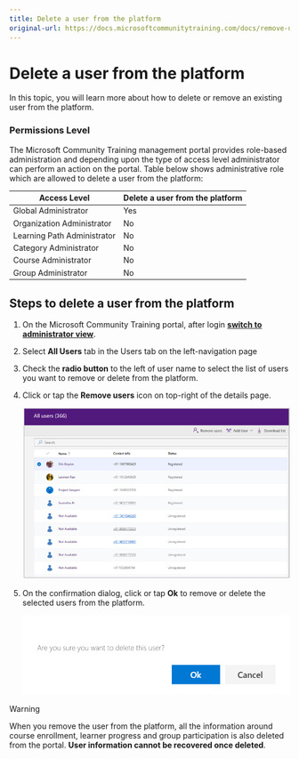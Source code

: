 ```yaml
---
title: Delete a user from the platform
original-url: https://docs.microsoftcommunitytraining.com/docs/remove-user-from-the-portal
---
```


# Delete a user from the platform

In this topic, you will learn more about how to delete or remove an existing user from the platform.

### Permissions Level

The Microsoft Community Training management portal provides role-based administration and depending upon the type of access level administrator can perform an action on the portal. Table below shows administrative role which are allowed to delete a user from the platform:

| Access Level    | Delete a user from the platform |
| --- | --- |
| Global Administrator | Yes |
| Organization Administrator | No |
| Learning Path Administrator | No |
| Category Administrator | No |
| Course Administrator | No |
| Group Administrator | No |

## Steps to delete a user from the platform

1. On the Microsoft Community Training portal, after login [**switch to administrator view**](../../get-started/4_step-by-step-configuration-guide#step-2-switch-to-administrator-view-of-the-portal).

2. Select **All Users** tab in the Users tab on the left-navigation page

3. Check the **radio button** to the left of user name to select the list of users you want to remove or delete from the platform.

4. Click or tap the **Remove users** icon on top-right of the details page.

    ![Delete user from platform](../../media/Delet%20user%20from%20platform.png)

5. On the confirmation dialog, click or tap **Ok** to remove or delete the selected users from the platform.

    ![image.png](../../media/image%2863%29.png)

> [!WARNING]
> When you remove the user from the platform, all the information around course enrollment, learner progress and group participation is also deleted from the portal. **User information cannot be recovered once deleted**.